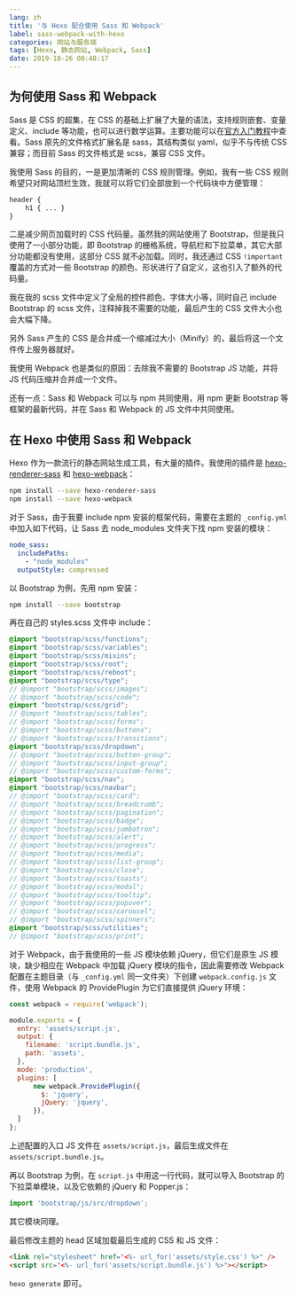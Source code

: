 ```yaml
---
lang: zh
title: '与 Hexo 配合使用 Sass 和 Webpack'
label: sass-webpack-with-hexo
categories: 网站与服务端
tags: [Hexo, 静态网站, Webpack, Sass]
date: 2019-10-26 00:48:17
---
```


为何使用 Sass 和 Webpack
----------------------

Sass 是 CSS 的超集，在 CSS 的基础上扩展了大量的语法，支持规则嵌套、变量定义、include 等功能，也可以进行数学运算。主要功能可以在[官方入门教程](https://sass-lang.com/guide)中查看。Sass 原先的文件格式扩展名是 sass，其结构类似 yaml，似乎不与传统 CSS 兼容；而目前 Sass 的文件格式是 scss，兼容 CSS 文件。

我使用 Sass 的目的，一是更加清晰的 CSS 规则管理。例如，我有一些 CSS 规则希望只对网站顶栏生效，我就可以将它们全部放到一个代码块中方便管理：

```scss
header {
    h1 { ... }
}
```

二是减少网页加载时的 CSS 代码量。虽然我的网站使用了 Bootstrap，但是我只使用了一小部分功能，即 Bootstrap 的栅格系统，导航栏和下拉菜单，其它大部分功能都没有使用，这部分 CSS 就不必加载。同时，我还通过 CSS `!important` 覆盖的方式对一些 Bootstrap 的颜色、形状进行了自定义，这也引入了额外的代码量。

我在我的 scss 文件中定义了全局的控件颜色、字体大小等，同时自己 include Bootstrap 的 scss 文件，注释掉我不需要的功能，最后产生的 CSS 文件大小也会大幅下降。

另外 Sass 产生的 CSS 是合并成一个缩减过大小（Minify）的，最后将这一个文件传上服务器就好。

我使用 Webpack 也是类似的原因：去除我不需要的 Bootstrap JS 功能，并将 JS 代码压缩并合并成一个文件。

还有一点：Sass 和 Webpack 可以与 npm 共同使用，用 npm 更新 Bootstrap 等框架的最新代码，并在 Sass 和 Webpack 的 JS 文件中共同使用。

在 Hexo 中使用 Sass 和 Webpack
-----------------------------

Hexo 作为一款流行的静态网站生成工具，有大量的插件。我使用的插件是 [hexo-renderer-sass](https://github.com/knksmith57/hexo-renderer-sass) 和 [hexo-webpack](https://github.com/cowsay-blog/hexo-webpack)：

```bash
npm install --save hexo-renderer-sass
npm install --save hexo-webpack
```

对于 Sass，由于我要 include npm 安装的框架代码，需要在主题的 `_config.yml` 中加入如下代码，让 Sass 去 node_modules 文件夹下找 npm 安装的模块：

```yaml
node_sass:
  includePaths:
    - "node_modules"
  outputStyle: compressed
```

以 Bootstrap 为例，先用 npm 安装：

```bash
npm install --save bootstrap
```

再在自己的 styles.scss 文件中 include：

```scss
@import "bootstrap/scss/functions";
@import "bootstrap/scss/variables";
@import "bootstrap/scss/mixins";
@import "bootstrap/scss/root";
@import "bootstrap/scss/reboot";
@import "bootstrap/scss/type";
// @import "bootstrap/scss/images";
// @import "bootstrap/scss/code";
@import "bootstrap/scss/grid";
// @import "bootstrap/scss/tables";
// @import "bootstrap/scss/forms";
// @import "bootstrap/scss/buttons";
// @import "bootstrap/scss/transitions";
@import "bootstrap/scss/dropdown";
// @import "bootstrap/scss/button-group";
// @import "bootstrap/scss/input-group";
// @import "bootstrap/scss/custom-forms";
@import "bootstrap/scss/nav";
@import "bootstrap/scss/navbar";
// @import "bootstrap/scss/card";
// @import "bootstrap/scss/breadcrumb";
// @import "bootstrap/scss/pagination";
// @import "bootstrap/scss/badge";
// @import "bootstrap/scss/jumbotron";
// @import "bootstrap/scss/alert";
// @import "bootstrap/scss/progress";
// @import "bootstrap/scss/media";
// @import "bootstrap/scss/list-group";
// @import "bootstrap/scss/close";
// @import "bootstrap/scss/toasts";
// @import "bootstrap/scss/modal";
// @import "bootstrap/scss/tooltip";
// @import "bootstrap/scss/popover";
// @import "bootstrap/scss/carousel";
// @import "bootstrap/scss/spinners";
@import "bootstrap/scss/utilities";
// @import "bootstrap/scss/print";
```

对于 Webpack，由于我使用的一些 JS 模块依赖 jQuery，但它们是原生 JS 模块，缺少相应在 Webpack 中加载 jQuery 模块的指令，因此需要修改 Webpack 配置在主题目录（与 `_config.yml` 同一文件夹）下创建 `webpack.config.js` 文件，使用 Webpack 的 ProvidePlugin 为它们直接提供 jQuery 环境：

```js
const webpack = require('webpack');

module.exports = {
  entry: 'assets/script.js',
  output: {
    filename: 'script.bundle.js',
    path: 'assets',
  },
  mode: 'production',
  plugins: [
      new webpack.ProvidePlugin({
        $: 'jquery',
        jQuery: 'jquery',
      }),
  ]
};
```

上述配置的入口 JS 文件在 `assets/script.js`，最后生成文件在 `assets/script.bundle.js`。

再以 Bootstrap 为例，在 `script.js` 中用这一行代码，就可以导入 Bootstrap 的下拉菜单模块，以及它依赖的 jQuery 和 Popper.js：

```js
import 'bootstrap/js/src/dropdown';
```

其它模块同理。

最后修改主题的 head 区域加载最后生成的 CSS 和 JS 文件：

```html
<link rel="stylesheet" href="<%- url_for('assets/style.css') %>" />
<script src="<%- url_for('assets/script.bundle.js') %>"></script>
```

`hexo generate` 即可。
